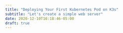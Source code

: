 ```yaml
---
title: "Deploying Your First Kubernetes Pod on K3s"
subtitle: "Let's create a simple web server"
date: 2020-12-10T16:18:46-05:00
draft: true
---
```


